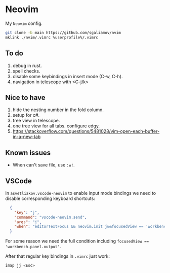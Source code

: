 # Neovim

My `Neovim` config.

``` bash
git clone -b main https://github.com/sgaliamov/nvim
mklink ./nvim/.vimrc %userprofile%/.vimrc
```

## To do

1. debug in rust.
1. spell checks.
1. disable some keybindings in insert mode (C-w, C-h).
1. navigation in telescope with <C-j/k>

## Nice to have

1. hide the nesting number in the fold column.
1. setup for c#.
1. tree view in telescope.
1. one tree view for all tabs. configure edgy.
1. <https://stackoverflow.com/questions/5481028/vim-open-each-buffer-in-a-new-tab>

## Known issues

- When can't save file, use `:w!`.

## VSCode

In `asvetliakov.vscode-neovim` to enable input mode bindings we need to disable corresponding keyboard shortcuts:

``` json
  {
    "key": "j",
    "command": "vscode-neovim.send",
    "args": "j",
    "when": "editorTextFocus && neovim.init j&&focusedView == 'workbench.panel.output' &&  neovim.mode == 'insert'"
  }

```

For some reason we need the full condition including `focusedView == 'workbench.panel.output'`.

After that regular key bindings in `.vimrc`  just work:

``` vim
imap jj <Esc>
```
